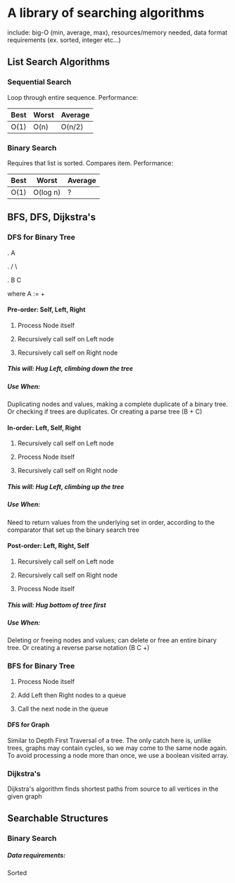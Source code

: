 # A library of searching algorithms
include: big-O (min, average, max), resources/memory needed, data format requirements (ex. sorted, integer etc...)

## List Search Algorithms
### Sequential Search
Loop through entire sequence. Performance:

| Best | Worst | Average |
| ---- | ----- | ------- |
| O(1) | O(n) | O(n/2) |


### Binary Search

Requires that list is sorted. Compares item. Performance:

| Best | Worst | Average |
| ---- | ----- | ------- |
| O(1) | O(log n) | ? |



## BFS, DFS, Dijkstra's

### DFS for Binary Tree
.   A

.  / \

. B   C

where A := +

#### Pre-order:    Self, Left, Right

1. Process Node itself

2. Recursively call self on Left node

3. Recursively call self on Right node

##### This will: Hug Left, climbing down the tree

##### Use When: 
Duplicating nodes and values, making a complete duplicate of a binary tree. Or checking if trees are duplicates. Or creating a parse tree (B + C)

#### In-order:    Left, Self, Right

1. Recursively call self on Left node

2. Process Node itself

3. Recursively call self on Right node

##### This will: Hug Left, climbing up the tree

##### Use When: 
Need to return values from the underlying set in order, according to the comparator that set up the binary search tree

#### Post-order:    Left, Right, Self

1. Recursively call self on Left node

2. Recursively call self on Right node

3. Process Node itself

##### This will: Hug bottom of tree first

##### Use When: 
Deleting or freeing nodes and values; can delete or free an entire binary tree. Or creating a reverse parse notation (B C +)


### BFS for Binary Tree

1. Process Node itself

2. Add Left then Right nodes to a queue

3. Call the next node in the queue


#### DFS for Graph
Similar to Depth First Traversal of a tree. The only catch here is, unlike trees, graphs may contain cycles, so we may come to the same node again. To avoid processing a node more than once, we use a boolean visited array. 

### Dijkstra's
Dijkstra's algorithm finds shortest paths from source to all vertices in the given graph



## Searchable Structures

### Binary Search
##### Data requirements:
Sorted
